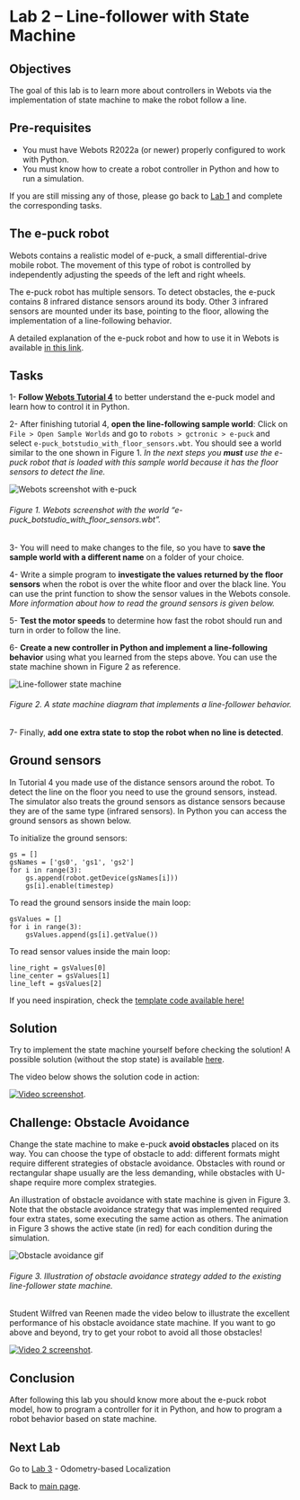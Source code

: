 # Lab 2 – Line-follower with State Machine

## Objectives
The goal of this lab is to learn more about controllers in Webots via the implementation of state machine to make the robot follow a line. 

## Pre-requisites
* You must have Webots R2022a (or newer) properly configured to work with Python. 
* You must know how to create a robot controller in Python and how to run a simulation. 

If you are still missing any of those, please go back to [Lab 1](../Lab1/ReadMe.md) and complete the corresponding tasks.

## The e-puck robot
Webots contains a realistic model of e-puck, a small differential-drive mobile robot. The movement of this type of robot is controlled by independently adjusting the speeds of the left and right wheels. 

The e-puck robot has multiple sensors. To detect obstacles, the e-puck contains 8 infrared distance sensors around its body. Other 3 infrared sensors are mounted under its base, pointing to the floor, allowing the implementation of a line-following behavior. 

A detailed explanation of the e-puck robot and how to use it in Webots is available [in this link](https://cyberbotics.com/doc/guide/epuck).

## Tasks

1- **Follow [Webots Tutorial 4](https://cyberbotics.com/doc/guide/tutorial-4-more-about-controllers?tab-language=python)** to better understand the e-puck model and learn how to control it in Python.

2- After finishing tutorial 4, **open the line-following sample world**: Click on `File > Open Sample Worlds` and go to `robots > gctronic > e-puck` and select `e-puck_botstudio_with_floor_sensors.wbt`. You should see a world similar to the one shown in Figure 1. _In the next steps you **must** use the e-puck robot that is loaded with this sample world because it has the floor sensors to detect the line._ 

![Webots screenshot with e-puck](../Lab2/Webots_screenshot_with_e-puck.png)
###### Figure 1. Webots screenshot with the world “e-puck_botstudio_with_floor_sensors.wbt”.

3- You will need to make changes to the file, so you have to **save the sample world with a different name** on a folder of your choice. 

4- Write a simple program to **investigate the values returned by the floor sensors** when the robot is over the white floor and over the black line. You can use the print function to show the sensor values in the Webots console. _More information about how to read the ground sensors is given below._

5- **Test the motor speeds** to determine how fast the robot should run and turn in order to follow the line.

6- **Create a new controller in Python and implement a line-following behavior** using what you learned from the steps above. You can use the state machine shown in Figure 2 as reference. 
 
![Line-follower state machine](../Lab2/line-following_state_machine.png)
###### Figure 2. A state machine diagram that implements a line-follower behavior.

7- Finally, **add one extra state to stop the robot when no line is detected**.


## Ground sensors
In Tutorial 4 you made use of the distance sensors around the robot. To detect the line on the floor you need to use the ground sensors, instead. The simulator also treats the ground sensors as distance sensors because they are of the same type (infrared sensors). In Python you can access the ground sensors as shown below.

To initialize the ground sensors:
```
gs = []
gsNames = ['gs0', 'gs1', 'gs2']
for i in range(3):
    gs.append(robot.getDevice(gsNames[i]))
    gs[i].enable(timestep)
```

To read the ground sensors inside the main loop:
```
gsValues = []
for i in range(3):
    gsValues.append(gs[i].getValue())
``` 

To read sensor values inside the main loop:
```
line_right = gsValues[0]
line_center = gsValues[1]
line_left = gsValues[2]
```

If you need inspiration, check the [template code available here!](../Lab2/line_following_template.py)

## Solution
Try to implement the state machine yourself before checking the solution! A possible solution (without the stop state) is available [here](../Lab2/line_following_behavior.py).

The video below shows the solution code in action:

[![Video screenshot](../Lab2/line-follower_video_screenshot.png)](https://youtu.be/nW06dLEe-AU).

## Challenge: Obstacle Avoidance
Change the state machine to make e-puck **avoid obstacles** placed on its way. You can choose the type of obstacle to add: different formats might require different strategies of obstacle avoidance. Obstacles with round or rectangular shape usually are the less demanding, while obstacles with U-shape require more complex strategies.

An illustration of obstacle avoidance with state machine is given in Figure 3. Note that the obstacle avoidance strategy that was implemented required four extra states, some executing the same action as others. The animation in Figure 3 shows the active state (in red) for each condition during the simulation.

![Obstacle avoidance gif](../Lab2/obstacle_avoidance.gif)
###### Figure 3. Illustration of obstacle avoidance strategy added to the existing line-follower state machine.

Student Wilfred van Reenen made the video below to illustrate the excellent performance of his obstacle avoidance state machine. If you want to go above and beyond, try to get your robot to avoid all those obstacles!

[![Video 2 screenshot](../Lab2/Line_follower_robot_with_obstacles.png)](https://youtu.be/eELnG58BYzg).

## Conclusion
After following this lab you should know more about the e-puck robot model, how to program a controller for it in Python, and how to program a robot behavior based on state machine. 

## Next Lab
Go to [Lab 3](../Lab3/ReadMe.md) - Odometry-based Localization

Back to [main page](../README.md).
